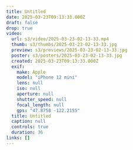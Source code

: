 ```yaml
---
title: Untitled
date: 2025-03-23T09:13:33.000Z
draft: false
drop: true
video:
  url: s3/video/2025-03-23-02-13-33.mp4
  thumb: s3/thumbs/2025-03-23-02-13-33.jpg
  preview: s3/previews/2025-03-23-02-13-33.jpg
  poster: s3/posters/2025-03-23-02-13-33.jpg
  created: 2025-03-23T09:13:33.000Z
  exif:
    make: Apple
    model: "iPhone 12 mini"
    lens: null
    iso: null
    aperture: null
    shutter_speed: null
    focal_length: null
    gps: "47.8758 -122.2155"
  title: Untitled
  caption: null
  controls: true
  duration: 36
links: []
---
```

